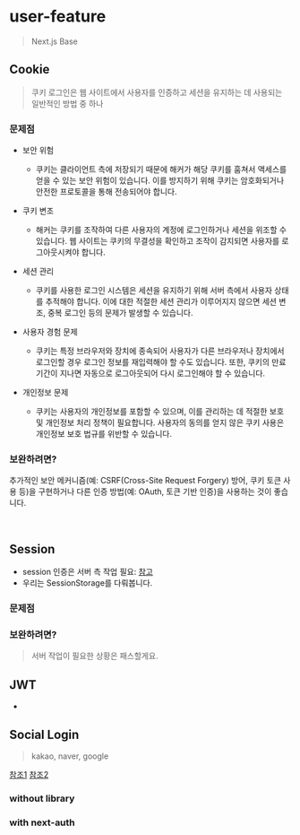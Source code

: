 # user-feature

> Next.js Base

## Cookie

> 쿠키 로그인은 웹 사이트에서 사용자를 인증하고 세션을 유지하는 데 사용되는 일반적인 방법 중 하나

### 문제점

- 보안 위험

  - 쿠키는 클라이언트 측에 저장되기 때문에 해커가 해당 쿠키를 훔쳐서 액세스를 얻을 수 있는 보안 위험이 있습니다. 이를 방지하기 위해 쿠키는 암호화되거나 안전한 프로토콜을 통해 전송되어야 합니다.

- 쿠키 변조

  - 해커는 쿠키를 조작하여 다른 사용자의 계정에 로그인하거나 세션을 위조할 수 있습니다. 웹 사이트는 쿠키의 무결성을 확인하고 조작이 감지되면 사용자를 로그아웃시켜야 합니다.

- 세션 관리

  - 쿠키를 사용한 로그인 시스템은 세션을 유지하기 위해 서버 측에서 사용자 상태를 추적해야 합니다. 이에 대한 적절한 세션 관리가 이루어지지 않으면 세션 변조, 중복 로그인 등의 문제가 발생할 수 있습니다.

- 사용자 경험 문제

  - 쿠키는 특정 브라우저와 장치에 종속되어 사용자가 다른 브라우저나 장치에서 로그인할 경우 로그인 정보를 재입력해야 할 수도 있습니다. 또한, 쿠키의 만료 기간이 지나면 자동으로 로그아웃되어 다시 로그인해야 할 수 있습니다.

- 개인정보 문제
  - 쿠키는 사용자의 개인정보를 포함할 수 있으며, 이를 관리하는 데 적절한 보호 및 개인정보 처리 정책이 필요합니다. 사용자의 동의를 얻지 않은 쿠키 사용은 개인정보 보호 법규를 위반할 수 있습니다.

### 보완하려면?

추가적인 보안 메커니즘(예: CSRF(Cross-Site Request Forgery) 방어, 쿠키 토큰 사용 등)을 구현하거나 다른 인증 방법(예: OAuth, 토큰 기반 인증)을 사용하는 것이 좋습니다.

<br />

## Session

- session 인증은 서버 측 작업 필요: [참고](https://hudi.blog/session-based-auth-vs-token-based-auth/)
- 우리는 SessionStorage를 다뤄봅니다.

### 문제점

### 보완하려면?

> 서버 작업이 필요한 상황은 패스할게요.

## JWT

-

## Social Login

> kakao, naver, google

[참조1](https://devmemory.tistory.com/99)
[참조2](https://github.com/wonism/react-kakao-login)

### without library

### with next-auth
